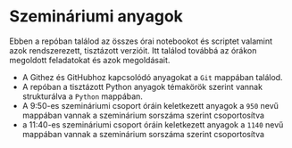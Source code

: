 # Szemináriumi anyagok
Ebben a repóban találod az összes órai notebookot és scriptet valamint azok rendszerezett, tisztázott verzióit. Itt találod továbbá az órákon megoldott feladatokat és azok megoldásait.

- A Githez és GitHubhoz kapcsolódó anyagokat a `Git` mappában találod.
- A repóban a tisztázott Python anyagok témakörök szerint vannak strukturálva a `Python` mappában.
- A 9:50-es szemináriumi csoport óráin keletkezett anyagok a `950` nevű mappában vannak a szeminárium sorszáma szerint csoportosítva
- a 11:40-es szemináriumi csoport óráin keletkezett anyagok a `1140` nevű mappában vannak a szeminárium sorszáma szerint csoportosítva
